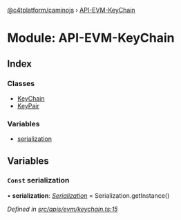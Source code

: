 [@c4tplatform/caminojs](../README.md) › [API-EVM-KeyChain](api_evm_keychain.md)

# Module: API-EVM-KeyChain

## Index

### Classes

* [KeyChain](../classes/api_evm_keychain.keychain.md)
* [KeyPair](../classes/api_evm_keychain.keypair.md)

### Variables

* [serialization](api_evm_keychain.md#const-serialization)

## Variables

### `Const` serialization

• **serialization**: *[Serialization](../classes/utils_serialization.serialization.md)* = Serialization.getInstance()

*Defined in [src/apis/evm/keychain.ts:15](https://github.com/chain4travel/caminojs/blob/8077d740/src/apis/evm/keychain.ts#L15)*
